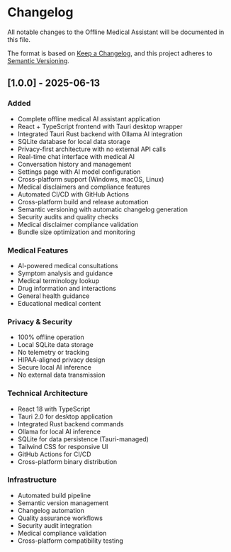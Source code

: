 # Changelog

All notable changes to the Offline Medical Assistant will be documented in this file.

The format is based on [Keep a Changelog](https://keepachangelog.com/en/1.0.0/),
and this project adheres to [Semantic Versioning](https://semver.org/spec/v2.0.0.html).

## [1.0.0] - 2025-06-13

### Added
- Complete offline medical AI assistant application
- React + TypeScript frontend with Tauri desktop wrapper
- Integrated Tauri Rust backend with Ollama AI integration
- SQLite database for local data storage
- Privacy-first architecture with no external API calls
- Real-time chat interface with medical AI
- Conversation history and management
- Settings page with AI model configuration
- Cross-platform support (Windows, macOS, Linux)
- Medical disclaimers and compliance features
- Automated CI/CD with GitHub Actions
- Cross-platform build and release automation
- Semantic versioning with automatic changelog generation
- Security audits and quality checks
- Medical disclaimer compliance validation
- Bundle size optimization and monitoring

### Medical Features
- AI-powered medical consultations
- Symptom analysis and guidance
- Medical terminology lookup
- Drug information and interactions
- General health guidance
- Educational medical content

### Privacy & Security
- 100% offline operation
- Local SQLite data storage
- No telemetry or tracking
- HIPAA-aligned privacy design
- Secure local AI inference
- No external data transmission

### Technical Architecture
- React 18 with TypeScript
- Tauri 2.0 for desktop application
- Integrated Rust backend commands
- Ollama for local AI inference
- SQLite for data persistence (Tauri-managed)
- Tailwind CSS for responsive UI
- GitHub Actions for CI/CD
- Cross-platform binary distribution

### Infrastructure
- Automated build pipeline
- Semantic version management
- Changelog automation
- Quality assurance workflows
- Security audit integration
- Medical compliance validation
- Cross-platform compatibility testing
